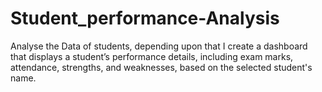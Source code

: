 # Student_performance-Analysis
Analyse the Data of students, depending upon that I create a dashboard that displays a student’s performance details, including exam marks, attendance, strengths, and weaknesses, based on the selected student's name.
